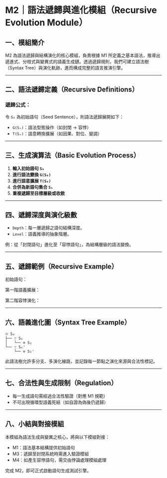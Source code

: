 # M2｜語法遞歸與進化模組（Recursive Evolution Module）

## 一、模組簡介

M2 為語法遞歸與結構演化的核心模組，負責根據 M1 所定義之基本語法，推導出遞進式、分枝式與變異式的語義生成鏈。透過遞歸規則，我們可建立語法樹（Syntax Tree）與演化軌跡，進而構成完整的語言推演引擎。

---

## 二、語法遞歸定義（Recursive Definitions）

### 遞歸公式：

令 `S₀` 為初始語句（Seed Sentence），則語法遞歸展開如下：

- `G(Sₙ)`：語法型態操作（如封閉 → 容悖）
- `T(Sₙ)`：語意轉換擴展（如因果、對位、變調）

---

## 三、生成演算法（Basic Evolution Process）

1. **輸入初始語句 `S₀`**
2. **進行語法變換 `G(S₀)`**
3. **進行語意擴展 `T(S₀)`**
4. **合併為新語句集合 `S₁`**
5. **重複遞歸至目標層級或收斂**

---

## 四、遞歸深度與演化級數

- `Depth`：每一層遞歸之語句結構深度。
- `Level`：語義推導的抽象階層。

例：從「封閉語句」進化至「容悖語句」，為結構層級的語法變換。

---

## 五、遞歸範例（Recursive Example）

初始語句：

第一階語義擴展：

第二階容悖演化：

---

## 六、語義進化圖（Syntax Tree Example）

    ⟐ S₀
    ├── ∵ S₁
    │   └── ⊙ S₂
    └── ∵ S₁'
        └── ⊙ S₂'

此語法樹允許多分支、多演化線路，並記錄每一節點之演化來源與合法性標記。

---

## 七、合法性與生成限制（Regulation）

- 每一生成語句需經過合法性驗證（對應 M1 規範）
- 不可出現循環型語義死結（如自證為偽後仍遞歸）

---

## 八、小結與對接模組

本模組為語法生成與變異之核心，將與以下模組對接：

- M1：語法基本結構提供初始語句
- M3：遞歸至封閉系統時需進入驗證模組
- M4：如產生容悖語句，需交由悖論處理模組處理

完成 M2，即可正式啟動語句生成測試引擎。
